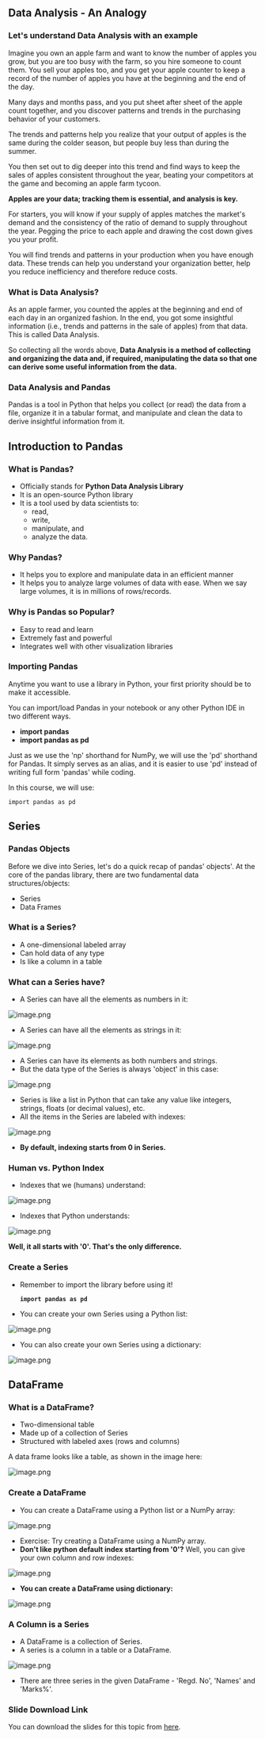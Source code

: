 ## Data Analysis - An Analogy

### Let's understand Data Analysis with an example

Imagine you own an apple farm and want to know the number of apples you grow, but you are too busy with the farm, so you hire someone to count them. You sell your apples too, and you get your apple counter to keep a record of the number of apples you have at the beginning and the end of the day.&#x20;

Many days and months pass, and you put sheet after sheet of the apple count together, and you discover patterns and trends in the purchasing behavior of your customers.

The trends and patterns help you realize that your output of apples is the same during the colder season, but people buy less than during the summer.&#x20;

You then set out to dig deeper into this trend and find ways to keep the sales of apples consistent throughout the year, beating your competitors at the game and becoming an apple farm tycoon.

**Apples are your data; tracking them is essential, and analysis is key.**

For starters, you will know if your supply of apples matches the market's demand and the consistency of the ratio of demand to supply throughout the year. Pegging the price to each apple and drawing the cost down gives you your profit.&#x20;

You will find trends and patterns in your production when you have enough data. These trends can help you understand your organization better, help you reduce inefficiency and therefore reduce costs.

### What is Data Analysis?

As an apple farmer, you counted the apples at the beginning and end of each day in an organized fashion. In the end, you got some insightful information (i.e., trends and patterns in the sale of apples)  from that data. This is called Data Analysis.

So collecting all the words above, **Data Analysis is a method of collecting and organizing the data and, if required, manipulating the data so that one can derive some useful information from the data.**

### Data Analysis and Pandas

Pandas is a tool in Python that helps you collect (or read) the data from a file, organize it in a tabular format, and manipulate and clean the data to derive insightful information from it.

## Introduction to Pandas

### What is Pandas?

* Officially stands for **Python Data Analysis Library**
* It is an open-source Python library
* It is a tool used by data scientists to:
  * read,
  * write,
  * manipulate, and&#x20;
  * analyze the data.

### Why Pandas?

* It helps you to explore and manipulate data in an efficient manner
* It helps you to analyze large volumes of data with ease. When we say large volumes, it is in millions of rows/records.

### Why is Pandas so Popular?

* Easy to read and learn
* Extremely fast and powerful
* Integrates well with other visualization libraries

### Importing Pandas

Anytime you want to use a library in Python, your first priority should be to make it accessible.

You can import/load Pandas in your notebook or any other Python IDE in two different ways.

* **import pandas**
* **import pandas as pd**

Just as we use the 'np' shorthand for NumPy, we will use the 'pd' shorthand for Pandas. It simply serves as an alias, and it is easier to use 'pd' instead of writing full form 'pandas' while coding.

In this course, we will use:

`import pandas as pd`

## Series

### Pandas Objects

Before we dive into Series, let's do a quick recap of pandas' objects'. At the core of the pandas library, there are two fundamental data structures/objects:

* Series
* Data Frames

### What is a Series?

* A one-dimensional labeled array
* Can hold data of any type
* Is like a column in a table

### What can a Series have?

* A Series can have all the elements as numbers in it:






![image.png](https://dphi-live.s3.amazonaws.com/media_uploads/image_d0cedac8c4d14c8c9655af50c4da5baa.png)






* A Series can have all the elements as strings in it:



![image.png](https://dphi-live.s3.amazonaws.com/media_uploads/image_fdc09c325d12430db04f51d5184055eb.png)



* A Series can have its elements as both numbers and strings. 
* But the data type of the Series is always 'object' in this case:




![image.png](https://dphi-live.s3.amazonaws.com/media_uploads/image_c009b262e19442bcba27b0443b9df483.png)




* Series is like a list in Python that can take any value like integers, strings, floats (or decimal values), etc.
* All the items in the Series are labeled with indexes:




![image.png](https://dphi-live.s3.amazonaws.com/media_uploads/image_93dd761ed388443fbf91ccb17b94fecb.png)




* **By default, indexing starts from 0 in Series.** 

### **Human vs. Python Index**

* Indexes that we (humans) understand:


![image.png](https://dphi-live.s3.amazonaws.com/media_uploads/image_7f29921bb6fe4d89805e73bde9c929ba.png)


* Indexes that Python understands:



![image.png](https://dphi-live.s3.amazonaws.com/media_uploads/image_1e0299f3ee16440597df44913e70aba8.png)



**Well, it all starts with '0'. That's the only difference.**

### Create a Series

* Remember to import the library before using it!

  **`import pandas as pd`**

* You can create your own Series using a Python list:





![image.png](https://dphi-live.s3.amazonaws.com/media_uploads/image_b065378a1c3b4c20990cb7a4fc825d2b.png)





* You can also create your own Series using a dictionary:

![image.png](https://dphi-live.s3.amazonaws.com/media_uploads/image_937099e6513a4788ae90cbaf8c6bb80d.png)

## DataFrame

### What is a DataFrame?

* Two-dimensional table
* Made up of a collection of Series
* Structured with labeled axes (rows and columns)

A data frame looks like a table, as shown in the image here:










![image.png](https://dphi-live.s3.amazonaws.com/media_uploads/image_ebaddd603f8d4917abf0f77bbc358eeb.png)










### Create a DataFrame

* You can create a DataFrame using a Python list or a NumPy array:








![image.png](https://dphi-live.s3.amazonaws.com/media_uploads/image_7365e26062974270be514dc0d7a0963f.png)







* Exercise: Try creating a DataFrame using a NumPy array.
* **Don't like python default index starting from '0'?** Well, you can give your own column and row indexes:






![image.png](https://dphi-live.s3.amazonaws.com/media_uploads/image_cbcd08ba73904b2d882dea2d06283a31.png)





* **You can create a DataFrame using dictionary:**







![image.png](https://dphi-live.s3.amazonaws.com/media_uploads/image_1064cc0cabc74eb985e5d95c7be8c6a0.png)







### A Column is a Series

* A DataFrame is a collection of Series.
* A series is a column in a table or a DataFrame.





![image.png](https://dphi-live.s3.amazonaws.com/media_uploads/image_c26c3dfa04f1419d83d73bbb22a8a446.png)







* There are three series in the given DataFrame - 'Regd. No', 'Names' and 'Marks%'.

### Slide Download Link

You can download the slides for this topic from [here](https://docs.google.com/presentation/d/1quSvfkJBQfk6-p4DZD_nUqYupgRI5Rjqj98MX5fwqpg/edit?usp=sharing).